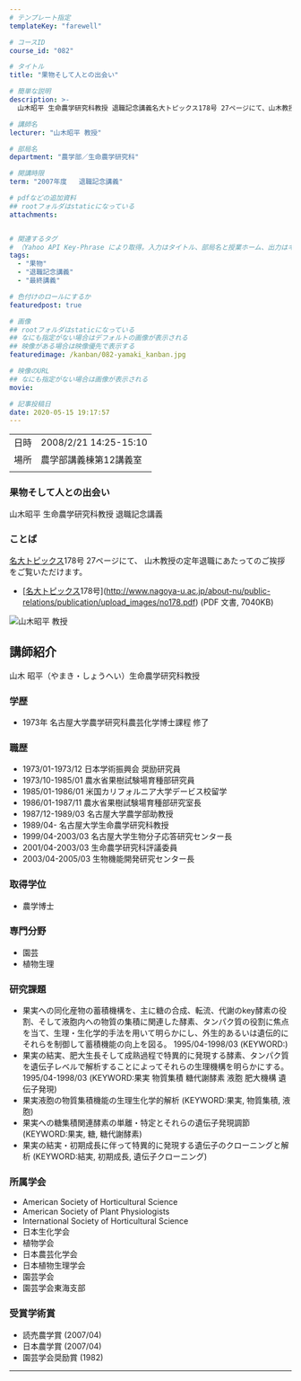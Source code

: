 ```yaml
---
# テンプレート指定
templateKey: "farewell"

# コースID
course_id: "082"

# タイトル
title: "果物そして人との出会い"

# 簡単な説明
description: >-
  山木昭平 生命農学研究科教授 退職記念講義名大トピックス178号 27ページにて、山木教授の定年退職にあたってのご挨拶をご覧いただけます。* [名大トピックス178号](http://www.nagoya-u.ac.jp/about-nu/public-relations/publication/upload_images/no178.pdf) (PDF 文書, 7040KB) ....

# 講師名
lecturer: "山木昭平 教授"

# 部局名
department: "農学部／生命農学研究科"

# 開講時限
term: "2007年度	退職記念講義"

# pdfなどの追加資料
## rootフォルダはstaticになっている
attachments:


# 関連するタグ
# （Yahoo API Key-Phrase により取得。入力はタイトル、部局名と授業ホーム、出力はキーフレーズ（tags））
tags:
  - "果物"
  - "退職記念講義"
  - "最終講義"

# 色付けのロールにするか
featuredpost: true

# 画像
## rootフォルダはstaticになっている
## なにも指定がない場合はデフォルトの画像が表示される
## 映像がある場合は映像優先で表示する
featuredimage: /kanban/082-yamaki_kanban.jpg

# 映像のURL
## なにも指定がない場合は画像が表示される
movie: 

# 記事投稿日
date: 2020-05-15 19:17:57
---
```


|   |   |
|---|---|
| 日時 | 2008/2/21  14:25-15:10 |
| 場所 | 農学部講義棟第12講義室 |
|   |   |


### 果物そして人との出会い

山木昭平 生命農学研究科教授 退職記念講義

### ことば

[名大トピックス](http://www.nagoya-u.ac.jp/about-nu/public-relations/publication/topics-archive.html)178号 27ページにて、
山木教授の定年退職にあたってのご挨拶をご覧いただけます。

* [[名大トピックス](http://www.nagoya-u.ac.jp/about-nu/public-relations/publication/topics-archive.html)178号](http://www.nagoya-u.ac.jp/about-nu/public-relations/publication/upload_images/no178.pdf) (PDF 文書, 7040KB)


![山木昭平 教授](https://ocw.nagoya-u.jp/files/82/yamaki_kao.jpg) 

## 講師紹介

山木 昭平（やまき・しょうへい）生命農学研究科教授

### 学歴

* 1973年 名古屋大学農学研究科農芸化学博士課程 修了

### 職歴

* 1973/01-1973/12 日本学術振興会 奨励研究員
* 1973/10-1985/01 農水省果樹試験場育種部研究員
* 1985/01-1986/01 米国カリフォルニア大学デービス校留学
* 1986/01-1987/11 農水省果樹試験場育種部研究室長
* 1987/12-1989/03 名古屋大学農学部助教授
* 1989/04- 名古屋大学生命農学研究科教授
* 1999/04-2003/03 名古屋大学生物分子応答研究センター長
* 2001/04-2003/03 生命農学研究科評議委員
* 2003/04-2005/03 生物機能開発研究センター長

### 取得学位

* 農学博士

### 専門分野

* 園芸
* 植物生理

### 研究課題

* 果実への同化産物の蓄積機構を、主に糖の合成、転流、代謝のkey酵素の役割、そして液胞内への物質の集積に関連した酵素、タンパク質の役割に焦点を当て、生理・生化学的手法を用いて明らかにし、外生的あるいは遺伝的にそれらを制御して蓄積機能の向上を図る。 1995/04-1998/03 (KEYWORD:)
* 果実の結実、肥大生長そして成熟過程で特異的に発現する酵素、タンパク質を遺伝子レベルで解析することによってそれらの生理機構を明らかにする。 1995/04-1998/03 (KEYWORD:果実 物質集積 糖代謝酵素 液胞 肥大機構 遺伝子発現)
* 果実液胞の物質集積機能の生理生化学的解析 (KEYWORD:果実, 物質集積, 液胞)
* 果実への糖集積関連酵素の単離・特定とそれらの遺伝子発現調節 (KEYWORD:果実, 糖, 糖代謝酵素)
* 果実の結実・初期成長に伴って特異的に発現する遺伝子のクローニングと解析 (KEYWORD:結実, 初期成長, 遺伝子クローニング)

### 所属学会

* American Society of Horticultural Science
* American Society of Plant Physiologists
* International Society of Horticultural Science
* 日本生化学会
* 植物学会
* 日本農芸化学会
* 日本植物生理学会
* 園芸学会
* 園芸学会東海支部

### 受賞学術賞

* 読売農学賞 (2007/04)
* 日本農学賞 (2007/04)
* 園芸学会奨励賞 (1982)





-----